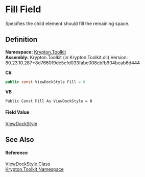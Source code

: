 # Fill Field


Specifies the child element should fill the remaining space.



## Definition
**Namespace:** <a href="79d2eac2-21f4-54ff-7552-b20c33c30600.md">Krypton.Toolkit</a>  
**Assembly:** Krypton.Toolkit (in Krypton.Toolkit.dll) Version: 80.23.10.287+8d7660f9dc5efd033fabe008ebfb904beab6d444

**C#**
``` C#
public const ViewDockStyle Fill = 0
```
**VB**
``` VB
Public Const Fill As ViewDockStyle = 0
```



#### Field Value
<a href="6da73770-cdf2-3d7c-814e-8b44ce6769ed.md">ViewDockStyle</a>

## See Also


#### Reference
<a href="6da73770-cdf2-3d7c-814e-8b44ce6769ed.md">ViewDockStyle Class</a>  
<a href="79d2eac2-21f4-54ff-7552-b20c33c30600.md">Krypton.Toolkit Namespace</a>  
